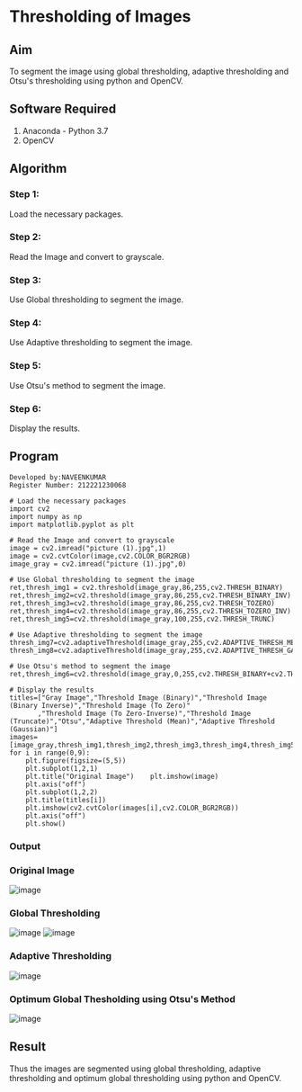 # Thresholding of Images
## Aim
To segment the image using global thresholding, adaptive thresholding and Otsu's thresholding using python and OpenCV.

## Software Required
1. Anaconda - Python 3.7
2. OpenCV

## Algorithm
### Step 1:
Load the necessary packages.

### Step 2:
Read the Image and convert to grayscale.

### Step 3:
Use Global thresholding to segment the image.

### Step 4:
Use Adaptive thresholding to segment the image.

### Step 5:
Use Otsu's method to segment the image.

### Step 6:
Display the results.


## Program
```
Developed by:NAVEENKUMAR
Register Number: 212221230068
```

```
# Load the necessary packages
import cv2
import numpy as np
import matplotlib.pyplot as plt

# Read the Image and convert to grayscale
image = cv2.imread("picture (1).jpg",1)
image = cv2.cvtColor(image,cv2.COLOR_BGR2RGB)
image_gray = cv2.imread("picture (1).jpg",0)

# Use Global thresholding to segment the image
ret,thresh_img1 = cv2.threshold(image_gray,86,255,cv2.THRESH_BINARY)
ret,thresh_img2=cv2.threshold(image_gray,86,255,cv2.THRESH_BINARY_INV)
ret,thresh_img3=cv2.threshold(image_gray,86,255,cv2.THRESH_TOZERO)
ret,thresh_img4=cv2.threshold(image_gray,86,255,cv2.THRESH_TOZERO_INV)
ret,thresh_img5=cv2.threshold(image_gray,100,255,cv2.THRESH_TRUNC)

# Use Adaptive thresholding to segment the image
thresh_img7=cv2.adaptiveThreshold(image_gray,255,cv2.ADAPTIVE_THRESH_MEAN_C,cv2.THRESH_BINARY,11,2)
thresh_img8=cv2.adaptiveThreshold(image_gray,255,cv2.ADAPTIVE_THRESH_GAUSSIAN_C,cv2.THRESH_BINARY,11,2)

# Use Otsu's method to segment the image 
ret,thresh_img6=cv2.threshold(image_gray,0,255,cv2.THRESH_BINARY+cv2.THRESH_OTSU)

# Display the results
titles=["Gray Image","Threshold Image (Binary)","Threshold Image (Binary Inverse)","Threshold Image (To Zero)"
       ,"Threshold Image (To Zero-Inverse)","Threshold Image (Truncate)","Otsu","Adaptive Threshold (Mean)","Adaptive Threshold (Gaussian)"]
images=[image_gray,thresh_img1,thresh_img2,thresh_img3,thresh_img4,thresh_img5,thresh_img6,thresh_img7,thresh_img8]
for i in range(0,9):
    plt.figure(figsize=(5,5))
    plt.subplot(1,2,1)
    plt.title("Original Image")    plt.imshow(image)
    plt.axis("off")
    plt.subplot(1,2,2)
    plt.title(titles[i])
    plt.imshow(cv2.cvtColor(images[i],cv2.COLOR_BGR2RGB))
    plt.axis("off")
    plt.show()
```


### Output

### Original Image
![image](https://github.com/Naveenvetrivel/Thresholding/assets/94165322/f78c686f-9c21-4bf5-898f-75a4ca6a6946)


### Global Thresholding
![image](https://github.com/Naveenvetrivel/Thresholding/assets/94165322/4652e939-058d-4698-900b-57ad906ca556)
![image](https://github.com/Naveenvetrivel/Thresholding/assets/94165322/21b78712-c9be-47b5-80d2-b2357f4356cb)

### Adaptive Thresholding
![image](https://github.com/Naveenvetrivel/Thresholding/assets/94165322/07de74ed-6cbb-47f0-a4a1-1b5bcd11cd88)


### Optimum Global Thesholding using Otsu's Method
![image](https://github.com/Naveenvetrivel/Thresholding/assets/94165322/cee290fb-a7e7-43e2-97af-ee6597156e7c)



## Result
Thus the images are segmented using global thresholding, adaptive thresholding and optimum global thresholding using python and OpenCV.

